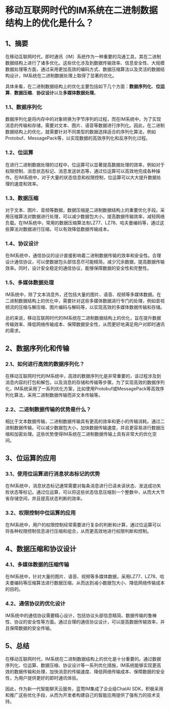 # 移动互联网时代的IM系统在二进制数据结构上的优化是什么？

## 1、摘要
在移动互联网时代，即时通讯（IM）系统作为一种重要的沟通工具，其在二进制数据结构上进行了诸多优化。这些优化涉及到数据传输效率、信息安全性、大规模数据处理等方面，通过采用更加高效的编码方式、数据压缩算法以及灵活的数据结构设计，IM系统在二进制数据处理上取得了显著的优化。

具体来看，在二进制数据结构上的优化主要包括如下几个方面：**数据序列化**、**位运算**、**数据压缩**、**协议设计**以及**多媒体数据处理**。

### 1.1、数据序列化
数据序列化是将内存中的对象转换为字节序列的过程，而在IM系统中，为了实现消息的传输和存储，需要对文本、图片、语音等数据进行序列化。因此，在二进制数据结构上的优化，就需要针对不同类型的数据选择适合的序列化算法，例如Protobuf、MessagePack等，以实现数据的高效序列化和反序列化过程。

### 1.2、位运算
在进行二进制数据处理的过程中，位运算可以显著提高数据处理的效率，例如对于权限控制、消息状态标记、消息发送状态等，通过位运算可以高效地完成各种操作。在IM系统中，对于大量的状态信息和权限控制，位运算可以大大提升数据处理的速度和效率。

### 1.3、数据压缩
对于文本、图片、音频等数据，数据压缩是二进制数据结构上的重要优化手段。采用压缩算法对数据进行处理，可以减少数据包大小，提高数据传输效率，减轻网络负载。在IM系统中，常用的数据压缩算法有LZ77、LZ78、哈夫曼编码等，通过这些算法对数据进行压缩，可以有效降低数据传输成本。

### 1.4、协议设计
在IM系统中，通信协议的设计直接影响着二进制数据传输的效率和安全性。合理设计通信协议，可以使数据包头部信息尽可能精简，减少冗余数据，提高数据传输效率。同时，设计安全稳定的通信协议，能够保障数据的安全性和完整性。

### 1.5、多媒体数据处理
IM系统中，除了文本消息外，还包括大量的图片、语音、视频等多媒体数据。在二进制数据结构上的优化中，需要针对这些多媒体数据进行专门的处理，例如音视频流的压缩与解压缩、图片编码与解码等，以实现高效的多媒体数据传输和存储。

总的来说，移动互联网时代的IM系统在二进制数据结构上的优化，旨在提升数据传输效率、降低网络传输成本、保障数据安全性，从而更好地满足用户对即时通讯的需求。

## 2、数据序列化和传输

### 2.1、如何进行高效的数据序列化？
在移动互联网时代的IM系统中，高效的数据序列化是非常重要的，该过程涉及到消息内容的打包和解包，以及消息的存储和传输等步骤。为了实现高效的数据序列化，IM系统采用了一系列优化方案，比如使用Protobuf或MessagePack等高效序列化算法，采用二进制数据传输而非文本传输等。

### 2.2、二进制数据传输的优势是什么？
相比于文本数据传输，二进制数据传输具有更高的效率和更小的传输消耗。通过二进制数据传输，可以减少数据包大小，加快数据传输速度，并且更容易进行数据压缩和加密处理。这些优势使得IM系统在二进制数据传输上具有非常大的优化空间。

## 3、位运算的应用

### 3.1、使用位运算进行消息状态标记的优势
在IM系统中，消息状态标记通常需要对每条消息进行已读未读状态、发送成功失败状态等标记。通过位运算，可以将这些状态信息压缩到一个整数中，从而大大节省存储空间，并且提高状态判断的效率。

### 3.2、权限控制中位运算的应用
在IM系统中，用户的权限控制经常需要进行复杂的判断和计算，通过位运算可以将各种权限控制信息进行压缩和组合，从而更高效地进行权限判断和控制。

## 4、数据压缩和协议设计

### 4.1、多媒体数据的压缩传输
在IM系统中，针对大量的图片、语音、视频等多媒体数据，采用LZ77、LZ78、哈夫曼编码等压缩算法进行数据压缩，从而达到减小数据包大小、降低网络传输成本的目的。

### 4.2、通信协议的优化设计
IM系统中的通信协议需要精心设计，包括协议头部信息精简、数据传输的鲁棒性、协议的安全性等方面。通过合理的通信协议设计，可以提高数据传输效率，并且保障数据的安全传输。

## 5、总结

在移动互联网时代，IM系统在二进制数据结构上的优化是十分重要的。通过数据序列化、位运算、数据压缩、协议设计等一系列优化措施，IM系统能够实现更高效的数据传输和处理，加快消息的传输速度、降低网络传输成本、保障数据的安全性，为用户提供更好的即时通讯体验。

因此，作为新一代智能聊天云服务，蓝莺IM集成了企业级ChatAI SDK，积极采用和推广这些优化手段，从而为开发者构建自己的智能应用提供了强有力的技术支持。